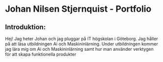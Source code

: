 # Johan Nilsen Stjernquist - Portfolio
Introduktion:
---
Hej! Jag heter Johan och jag pluggar på IT högskolan i Göteborg.
Jag håller på att läsa utbildningen Ai och Maskininlärning.
Under utbildningen kommer jag lära mig om Ai och Maskininlärning samt hur man använder verktygen för att skapa funktionella produkter
